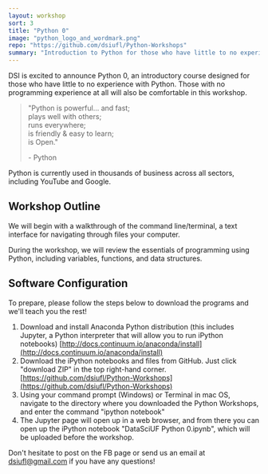 ```yaml
---
layout: workshop
sort: 3
title: "Python 0"
image: "python_logo_and_wordmark.png"
repo: "https://github.com/dsiufl/Python-Workshops"
summary: "Introduction to Python for those who have little to no experience with Python"
---
```

DSI is excited to announce Python 0, an introductory course designed for those
who have little to no experience with Python. Those with no programming 
experience at all will also be comfortable in this workshop.

>"Python is powerful... and fast;  
>plays well with others;  
>runs everywhere;  
>is friendly & easy to learn;  
>is Open."  
> 
>\- Python

Python is currently used in thousands of business across all sectors, 
including YouTube and Google. 

## Workshop Outline

We will begin with a walkthrough of the command line/terminal, a text 
interface for navigating through files your computer. 

During the workshop, we will review the essentials of programming using Python, 
including variables, functions, and data structures. 

## Software Configuration

To prepare, please follow the steps below to download the programs and we'll 
teach you the rest! 

1. Download and install Anaconda Python distribution (this includes Jupyter, 
a Python interpreter that will allow you to run iPython notebooks)
[http://docs.continuum.io/anaconda/install](http://docs.continuum.io/anaconda/install)
1. Download the iPython notebooks and files from GitHub. Just click 
"download ZIP" in the top right-hand corner.
[https://github.com/dsiufl/Python-Workshops](https://github.com/dsiufl/Python-Workshops)
1. Using your command prompt (Windows) or Terminal in mac OS, navigate to the 
directory where you downloaded the Python Workshops, and enter the command 
"ipython notebook"
1. The Jupyter page will open up in a web browser, and from there you can open 
up the iPython notebook "DataSciUF Python 0.ipynb", which will be uploaded 
before the workshop.

Don't hesitate to post on the FB page or send us an email at dsiufl@gmail.com 
if you have any questions!
